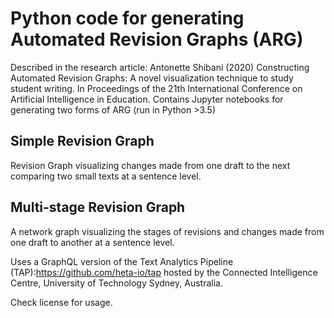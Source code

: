 # Python code for generating Automated Revision Graphs (ARG)
Described in the research article: Antonette Shibani (2020) Constructing Automated Revision Graphs: A novel visualization technique to study student writing. In Proceedings of the 21th International Conference on Artificial Intelligence in Education.
Contains Jupyter notebooks for generating two forms of ARG (run in Python >3.5)

## Simple Revision Graph
Revision Graph visualizing changes made from one draft to the next comparing two small texts at a sentence level.

## Multi-stage Revision Graph
A network graph visualizing the stages of revisions and changes made from one draft to another at a sentence level.

Uses a GraphQL version of the Text Analytics Pipeline (TAP):https://github.com/heta-io/tap hosted by the Connected Intelligence Centre, University of Technology Sydney, Australia.

Check license for usage.
